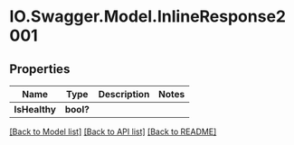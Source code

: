 # IO.Swagger.Model.InlineResponse2001
## Properties

Name | Type | Description | Notes
------------ | ------------- | ------------- | -------------
**IsHealthy** | **bool?** |  | 

[[Back to Model list]](../README.md#documentation-for-models) [[Back to API list]](../README.md#documentation-for-api-endpoints) [[Back to README]](../README.md)

